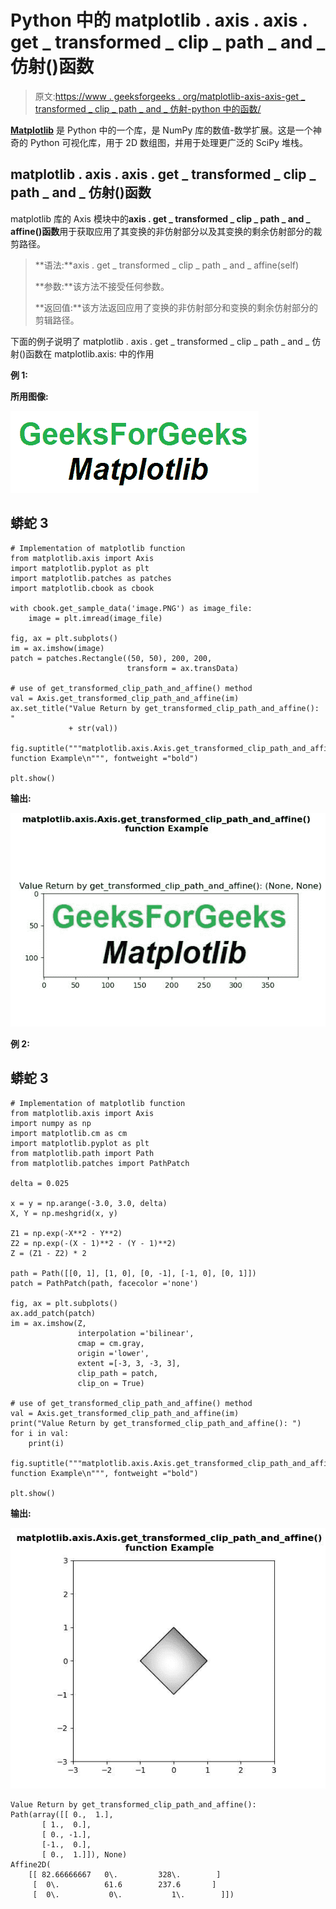 # Python 中的 matplotlib . axis . axis . get _ transformed _ clip _ path _ and _ 仿射()函数

> 原文:[https://www . geeksforgeeks . org/matplotlib-axis-axis-get _ transformed _ clip _ path _ and _ 仿射-python 中的函数/](https://www.geeksforgeeks.org/matplotlib-axis-axis-get_transformed_clip_path_and_affine-function-in-python/)

[**Matplotlib**](https://www.geeksforgeeks.org/python-introduction-matplotlib/) 是 Python 中的一个库，是 NumPy 库的数值-数学扩展。这是一个神奇的 Python 可视化库，用于 2D 数组图，并用于处理更广泛的 SciPy 堆栈。

## matplotlib . axis . axis . get _ transformed _ clip _ path _ and _ 仿射()函数

matplotlib 库的 Axis 模块中的**axis . get _ transformed _ clip _ path _ and _ affine()函数**用于获取应用了其变换的非仿射部分以及其变换的剩余仿射部分的裁剪路径。

> **语法:**axis . get _ transformed _ clip _ path _ and _ affine(self)
> 
> **参数:**该方法不接受任何参数。
> 
> **返回值:**该方法返回应用了变换的非仿射部分和变换的剩余仿射部分的剪辑路径。

下面的例子说明了 matplotlib . axis . get _ transformed _ clip _ path _ and _ 仿射()函数在 matplotlib.axis:
中的作用

**例 1:**

**所用图像:**

![](img/f56044d4fdcc7b4c549fd206195c0f65.png)

## 蟒蛇 3

```
# Implementation of matplotlib function
from matplotlib.axis import Axis
import matplotlib.pyplot as plt  
import matplotlib.patches as patches  
import matplotlib.cbook as cbook  

with cbook.get_sample_data('image.PNG') as image_file:  
    image = plt.imread(image_file)  

fig, ax = plt.subplots()  
im = ax.imshow(image)  
patch = patches.Rectangle((50, 50), 200, 200,   
                          transform = ax.transData)  

# use of get_transformed_clip_path_and_affine() method 
val = Axis.get_transformed_clip_path_and_affine(im) 
ax.set_title("Value Return by get_transformed_clip_path_and_affine(): " 
             + str(val)) 

fig.suptitle("""matplotlib.axis.Axis.get_transformed_clip_path_and_affine()
function Example\n""", fontweight ="bold")  

plt.show()
```

**输出:**

![](img/ad32ed8ff89bedb57945c824da184291.png)

**例 2:**

## 蟒蛇 3

```
# Implementation of matplotlib function
from matplotlib.axis import Axis
import numpy as np  
import matplotlib.cm as cm  
import matplotlib.pyplot as plt  
from matplotlib.path import Path  
from matplotlib.patches import PathPatch  

delta = 0.025

x = y = np.arange(-3.0, 3.0, delta)  
X, Y = np.meshgrid(x, y)  

Z1 = np.exp(-X**2 - Y**2)  
Z2 = np.exp(-(X - 1)**2 - (Y - 1)**2)  
Z = (Z1 - Z2) * 2

path = Path([[0, 1], [1, 0], [0, -1], [-1, 0], [0, 1]])  
patch = PathPatch(path, facecolor ='none')  

fig, ax = plt.subplots()  
ax.add_patch(patch)  
im = ax.imshow(Z,  
               interpolation ='bilinear',   
               cmap = cm.gray,  
               origin ='lower',  
               extent =[-3, 3, -3, 3],  
               clip_path = patch,  
               clip_on = True) 

# use of get_transformed_clip_path_and_affine() method 
val = Axis.get_transformed_clip_path_and_affine(im) 
print("Value Return by get_transformed_clip_path_and_affine(): ") 
for i in val:  
    print(i)

fig.suptitle("""matplotlib.axis.Axis.get_transformed_clip_path_and_affine()
function Example\n""", fontweight ="bold")  

plt.show()
```

**输出:**

![](img/7a9ed78df560c975bc563b26438d02e7.png)

```
Value Return by get_transformed_clip_path_and_affine(): 
Path(array([[ 0.,  1.],
       [ 1.,  0.],
       [ 0., -1.],
       [-1.,  0.],
       [ 0.,  1.]]), None)
Affine2D(
    [[ 82.66666667   0\.         328\.        ]
     [  0\.          61.6        237.6       ]
     [  0\.           0\.           1\.        ]])

```
